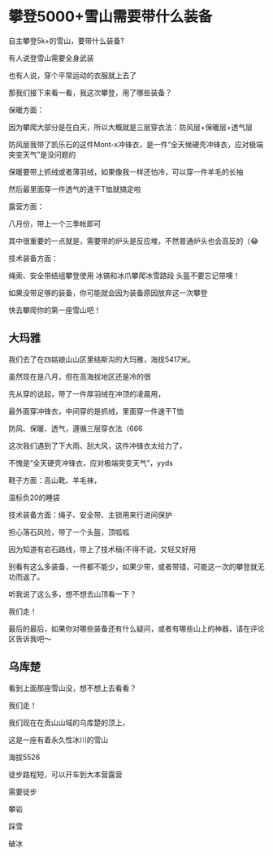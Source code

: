 # 攀登5000+雪山需要带什么装备

自主攀登5k+的雪山，要带什么装备?

有人说登雪山需要全身武装

也有人说，穿个平常运动的衣服就上去了

那我们接下来看一看，我这次攀登，用了哪些装备？

<!-- 大玛雅海拔5417米，在四姑娘山结斯沟，4600～5300有 -->

保暖方面：

因为攀爬大部分是在白天，所以大概就是三层穿衣法：防风层+保暖层+透气层

防风层我带了凯乐石的这件Mont-x冲锋衣，是一件“全天候硬壳冲锋衣，应对极端突变天气”是没问题的

保暖要带上抓绒或者薄羽绒，如果像我一样还怕冷，可以穿一件羊毛的长袖

然后最里面穿一件透气的速干T恤就搞定啦

露营方面：

八月份，带上一个三季帐即可

其中很重要的一点就是，需要带的炉头是反应堆，不然普通炉头也会高反的（😂

技术装备方面：

绳索、安全带结组攀登使用
冰镐和冰爪攀爬冰雪路段
头盔不要忘记带噢！

如果没带足够的装备，你可能就会因为装备原因放弃这一次攀登

快去攀爬你的第一座雪山吧！




## 大玛雅

我们去了在四姑娘山山区里结斯沟的大玛雅，海拔5417米。

虽然现在是八月，但在高海拔地区还是冷的很

先从穿的说起，带了一件厚羽绒在冲顶的凌晨用，

最外面穿冲锋衣，中间穿的是抓绒，里面穿一件速干T恤

防风、保暖、透气，遵循三层穿衣法（666

这次我们遇到了下大雨、刮大风，这件冲锋衣太给力了，

不愧是“全天硬壳冲锋衣，应对极端突变天气”，yyds

鞋子方面：高山靴、羊毛袜，

温标负20的睡袋

技术装备方面：绳子、安全带、主锁用来行进间保护

担心落石风险，带了一个头盔，顶呱呱

因为知道有岩石路线，带上了技术稿(不得不说，又轻又好用

别看有这么多装备，一件都不能少，如果少带，或者带错，可能这一次的攀登就无功而返了。

听我说了这么多，想不想去山顶看一下？

我们走！

最后的最后，如果你对哪些装备还有什么疑问，或者有哪些山上的神器，请在评论区告诉我吧～

## 乌库楚

看到上面那座雪山没，想不想上去看看？

我们走！

我们现在在贡山山域的乌库楚的顶上，

这是一座有着永久性冰川的雪山

海拔5526

徒步路程短，可以开车到大本营露营

需要徒步

攀岩

踩雪

破冰

